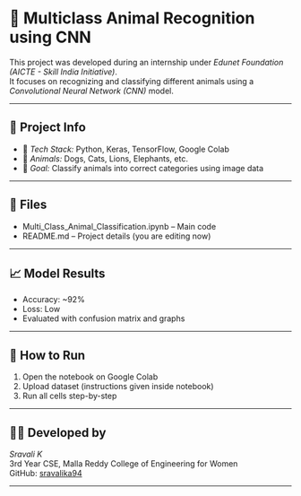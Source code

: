 # 🐾 Multiclass Animal Recognition using CNN 

This project was developed during an internship under *Edunet Foundation (AICTE - Skill India Initiative)*.  
It focuses on recognizing and classifying different animals using a *Convolutional Neural Network (CNN)* model.

---

## 📌 Project Info

- 🔬 *Tech Stack:* Python, Keras, TensorFlow, Google Colab
- 🐶 *Animals:* Dogs, Cats, Lions, Elephants, etc.
- 🎯 *Goal:* Classify animals into correct categories using image data

---

## 📁 Files

- Multi_Class_Animal_Classification.ipynb – Main code
- README.md – Project details (you are editing now)

---

## 📈 Model Results

- Accuracy: ~92%
- Loss: Low
- Evaluated with confusion matrix and graphs

---

## 🧠 How to Run

1. Open the notebook on Google Colab  
2. Upload dataset (instructions given inside notebook)  
3. Run all cells step-by-step  

---

## 👩‍💻 Developed by

*Sravali K*  
3rd Year CSE, Malla Reddy College of Engineering for Women  
GitHub: [sravalika94](https://github.com/sravalika94)

---
